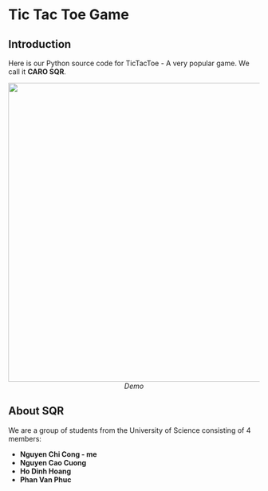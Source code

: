 # Tic Tac Toe Game 

## Introduction
Here is our Python source code for TicTacToe - A very popular game. We call it **CARO SQR**.
<p align="center">
  <img src="./Demo/Review.gif" width=600><br/>
  <i>Demo</i>
</p>

## About SQR
We are a group of students from the University of Science consisting of 4 members:
* **Nguyen Chi Cong - me**
* **Nguyen Cao Cuong**
* **Ho Dinh Hoang**
* **Phan Van Phuc** 